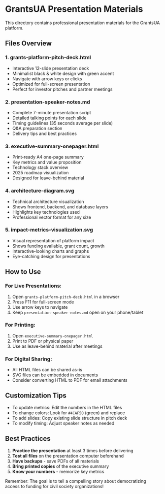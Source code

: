# GrantsUA Presentation Materials

This directory contains professional presentation materials for the GrantsUA platform.

## Files Overview

### 1. **grants-platform-pitch-deck.html**
- Interactive 12-slide presentation deck
- Minimalist black & white design with green accent
- Navigate with arrow keys or clicks
- Optimized for full-screen presentation
- Perfect for investor pitches and partner meetings

### 2. **presentation-speaker-notes.md**
- Complete 7-minute presentation script
- Detailed talking points for each slide
- Timing guidelines (35 seconds average per slide)
- Q&A preparation section
- Delivery tips and best practices

### 3. **executive-summary-onepager.html**
- Print-ready A4 one-page summary
- Key metrics and value proposition
- Technology stack overview
- 2025 roadmap visualization
- Designed for leave-behind material

### 4. **architecture-diagram.svg**
- Technical architecture visualization
- Shows frontend, backend, and database layers
- Highlights key technologies used
- Professional vector format for any size

### 5. **impact-metrics-visualization.svg**
- Visual representation of platform impact
- Shows funding available, grant count, growth
- Interactive-looking charts and graphs
- Eye-catching design for presentations

## How to Use

### For Live Presentations:
1. Open `grants-platform-pitch-deck.html` in a browser
2. Press F11 for full-screen mode
3. Use arrow keys to navigate
4. Keep `presentation-speaker-notes.md` open on your phone/tablet

### For Printing:
1. Open `executive-summary-onepager.html`
2. Print to PDF or physical paper
3. Use as leave-behind material after meetings

### For Digital Sharing:
- All HTML files can be shared as-is
- SVG files can be embedded in documents
- Consider converting HTML to PDF for email attachments

## Customization Tips

- To update metrics: Edit the numbers in the HTML files
- To change colors: Look for `#4CAF50` (green) and replace
- To add slides: Copy existing slide structure in pitch deck
- To modify timing: Adjust speaker notes as needed

## Best Practices

1. **Practice the presentation** at least 3 times before delivering
2. **Test all files** on the presentation computer beforehand
3. **Have backups** - save PDFs of all materials
4. **Bring printed copies** of the executive summary
5. **Know your numbers** - memorize key metrics

Remember: The goal is to tell a compelling story about democratizing access to funding for civil society organizations!